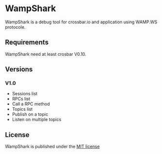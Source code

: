# WampShark

WampShark is a debug tool for crossbar.io and application using WAMP.WS protocole.

## Requirements

WampShark need at least crosbar V0.10.

## Versions

### V1.0
* Sessions list
* RPCs list
* Call a RPC method
* Topics list
* Publish on a topic
* Listen on multiple topics

## License

WampShark is published under the [MIT license](http://opensource.org/licenses/MIT)